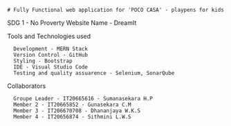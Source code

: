     # Fully Functional web application for 'POCO CASA' - playpens for kids

SDG 1 - No Proverty
Website Name - DreamIt



Tools and Technologies used

      Development - MERN Stack
      Version Control - GitHub
      Styling - Bootstrap
      IDE - Visual Studio Code
      Testing and quality assuarence - Selenium, SonarQube


Collaborators 

      Groupe Leader - IT20665616 - Sumanasekara H.P
      Member 2 - IT20665852 - Gunasekara C.M 
      Member 3 - IT206670708 - Dhananjaya W.K.S
      Member 4 - IT20656874 - Sithmini L.W.S
